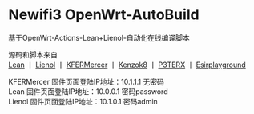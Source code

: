 # Newifi3 OpenWrt-AutoBuild

基于OpenWrt-Actions-Lean+Lienol-自动化在线编译脚本  

源码和脚本来自  
[Lean](https://github.com/coolsnowwolf/lede)  丨  [Lienol](https://github.com/Lienol/openwrt )  丨  [KFERMercer](https://github.com/KFERMercer/OpenWrt )   丨 [Kenzok8](https://github.com/kenzok8/openwrt-packages)  丨  [P3TERX](https://github.com/P3TERX/Actions-OpenWrt)  丨  [Esirplayground](https://github.com/esirplayground/AutoBuild-OpenWrt)  

KFERMercer 固件页面登陆IP地址：10.1.1.1 无密码  
Lean 固件页面登陆IP地址：10.0.0.1 密码password  
Lienol 固件页面登陆IP地址：10.1.0.1 密码admin  

